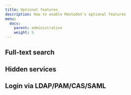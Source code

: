 ```yaml
---
title: Optional features
description: How to enable Mastodon's optional features
menu:
  docs:
    parent: administration
    weight: 5
---
```


## Full-text search
## Hidden services
## Login via LDAP/PAM/CAS/SAML

